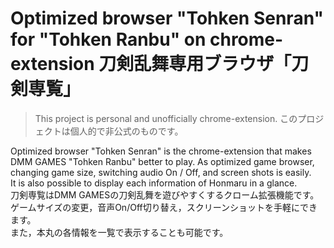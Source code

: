 # Optimized browser "Tohken Senran" for "Tohken Ranbu" on chrome-extension 刀剣乱舞専用ブラウザ「刀剣専覧」 

> This project is personal and unofficially chrome-extension. このプロジェクトは個人的で非公式のものです。

Optimized browser "Tohken Senran" is the chrome-extension that makes DMM GAMES "Tohken Ranbu" better to play. 
As optimized game browser, changing game size, switching audio On / Off, and screen shots is easily.  
It is also possible to display each information of Honmaru in a glance.  
刀剣専覧はDMM GAMESの刀剣乱舞を遊びやすくするクローム拡張機能です。
ゲームサイズの変更，音声On/Off切り替え，スクリーンショットを手軽にできます。  
また，本丸の各情報を一覧で表示することも可能です。
